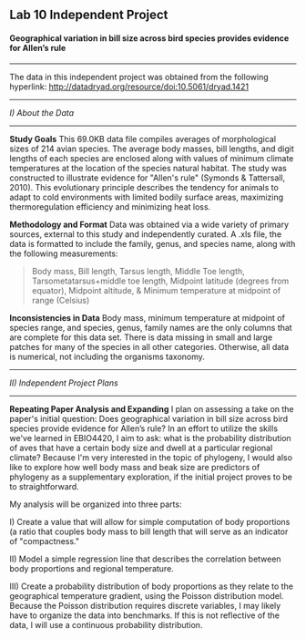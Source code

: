 ## Lab 10 Independent Project
####  Geographical variation in bill size across bird species provides evidence for Allen’s rule
__________
The data in this independent project was obtained from the following hyperlink:
http://datadryad.org/resource/doi:10.5061/dryad.1421
______
*I) About the Data*
_________
**Study Goals**
 This 69.0KB data file compiles averages of morphological sizes of 214 avian species. The average body masses, bill lengths, and digit lengths of each species are enclosed along with values of minimum climate temperatures at the location of the species natural habitat. The study was constructed to illustrate evidence for "Allen's rule" (Symonds & Tattersall, 2010). This evolutionary principle describes the tendency for animals to adapt to cold environments with limited bodily surface areas, maximizing thermoregulation efficiency and minimizing heat loss. 

**Methodology and Format**
Data was obtained via a wide variety of primary sources, external to this study and independently curated. A .xls file, the data is formatted to include the family, genus, and species name, along with the following measurements:  
 > Body mass, Bill length, Tarsus length, Middle Toe length, Tarsometatarsus+middle toe length, Midpoint latitude (degrees from equator), Midpoint altitude, & Minimum temperature at midpoint of range (Celsius)
 
 **Inconsistencies in Data**
 Body mass, minimum temperature at midpoint of species range, and species, genus, family names are the only columns that are complete for this data set. There is data missing in small and large patches for many of the species in all other categories. Otherwise, all data is numerical, not including the organisms taxonomy. 
 ________
*II) Independent Project Plans*
__________
**Repeating Paper Analysis and Expanding**
I plan on assessing a take on the paper's initial question: Does geographical variation in bill size across bird species provide evidence for Allen’s rule? In an effort to utilize the skills we've learned in EBIO4420, I aim to ask: what is the probability distribution of aves that have a certain body size and dwell at a particular regional climate? Because I'm very interested in the topic of phylogeny, I would also like to explore how well body mass and beak size are predictors of phylogeny as a supplementary exploration, if the initial project proves to be to straightforward. 

My analysis will be organized into three parts:

I) Create a value that will allow for simple computation of body proportions (a ratio that couples body mass to bill length that will serve as an indicator of "compactness."

II) Model a simple regression line that describes the correlation between body proportions and regional temperature.

III) Create a probability distribution of body proportions as they relate to the geographical temperature gradient, using the Poisson distribution model. Because the Poisson distribution requires discrete variables, I may likely have to organize the data into benchmarks. If this is not reflective of the data, I will use a continuous probability distribution. 
